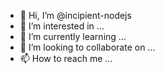 - 👋 Hi, I’m @incipient-nodejs
- 👀 I’m interested in ...
- 🌱 I’m currently learning ...
- 💞️ I’m looking to collaborate on ...
- 📫 How to reach me ...

<!---
incipient-nodejs/incipient-nodejs is a ✨ special ✨ repository because its `README.md` (this file) appears on your GitHub profile.
You can click the Preview link to take a look at your changes.
--->
